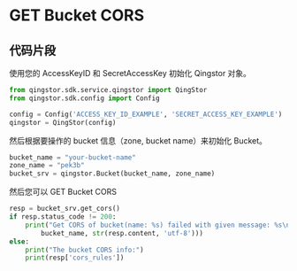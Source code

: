 # GET Bucket CORS

## 代码片段

使用您的 AccessKeyID 和 SecretAccessKey 初始化 Qingstor 对象。

```python
from qingstor.sdk.service.qingstor import QingStor
from qingstor.sdk.config import Config

config = Config('ACCESS_KEY_ID_EXAMPLE', 'SECRET_ACCESS_KEY_EXAMPLE')
qingstor = QingStor(config)
```

然后根据要操作的 bucket 信息（zone, bucket name）来初始化 Bucket。

```python
bucket_name = "your-bucket-name"
zone_name = "pek3b"
bucket_srv = qingstor.Bucket(bucket_name, zone_name)
```

然后您可以 GET Bucket CORS

```python
resp = bucket_srv.get_cors()
if resp.status_code != 200:
    print("Get CORS of bucket(name: %s) failed with given message: %s\n" % (
        bucket_name, str(resp.content, 'utf-8')))
else:
    print("The bucket CORS info:")
    print(resp['cors_rules'])
```
